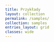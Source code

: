 ```yaml
---
title: Przykłady
layout: collection
permalink: /samples/
collection: samples
entries_layout: grid
classes: wide
---
```

